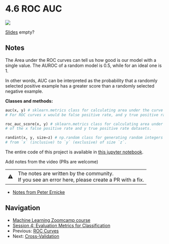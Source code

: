 # 4.6 ROC AUC

<a href="https://www.youtube.com/watch?v=hvIQPAwkVZo&list=PL3MmuxUbc_hIhxl5Ji8t4O6lPAOpHaCLR"><img src="images/thumbnail-4-06.jpg"></a>

[Slides](https://www.slideshare.net/AlexeyGrigorev/ml-zoomcamp-4-evaluation-metrics-for-classification) empty?

## Notes

The Area under the ROC curves can tell us how good is our model with a single value. The AUROC of a random model is 0.5, while for an ideal one is 1.

In other words, AUC can be interpreted as the probability that a randomly selected positive example has a greater score than a randomly selected negative example.

**Classes and methods:**

```python
auc(x, y) # sklearn.metrics class for calculating area under the curve of the x and y datasets.
# For ROC curves x would be false positive rate, and y true positive rate.

roc_auc_score(x, y) # sklearn.metrics class for calculating area under the ROC curves
# of the x false positive rate and y true positive rate datasets.

randint(x, y, size=z) # np.random class for generating random integers from the “discrete uniform”;
# from `x` (inclusive) to `y` (exclusive) of size `z`.
```

The entire code of this project is available in [this jupyter notebook](https://github.com/alexeygrigorev/mlbookcamp-code/blob/master/course-zoomcamp/04-evaluation/notebook.ipynb).

Add notes from the video (PRs are welcome)

<table>
   <tr>
      <td>⚠️</td>
      <td>
         The notes are written by the community. <br>
         If you see an error here, please create a PR with a fix.
      </td>
   </tr>
</table>

* [Notes from Peter Ernicke](https://knowmledge.com/2023/10/07/ml-zoomcamp-2023-evaluation-metrics-for-classification-part-6/)

## Navigation

* [Machine Learning Zoomcamp course](../)
* [Session 4: Evaluation Metrics for Classification](./)
* Previous: [ROC Curves](05-roc.md)
* Next: [Cross-Validation](07-cross-validation.md)
